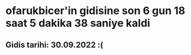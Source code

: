 # ofarukbicer'in gidisine son 6 gun 18 saat 5 dakika 38 saniye kaldi

## Gidis tarihi: 30.09.2022 :(